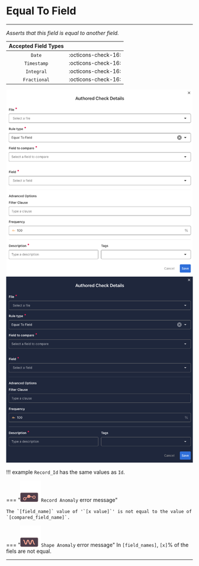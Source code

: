 # Equal To Field

---

*Asserts that this field is equal to another field.*

| Accepted Field Types   |                      |
| :--------------------: | :------------------: |
| `Date`                 | :octicons-check-16:   |
| `Timestamp`            | :octicons-check-16:   |
| `Integral`             | :octicons-check-16:   |
| `Fractional`           | :octicons-check-16:   |


![Screenshot](../assets/checks/rule-types/equal-to-field-check-light.png#only-light)
![Screenshot](../assets/checks/rule-types/equal-to-field-check-dark.png#only-dark)

!!! example
    `Record_Id` has the same values as `Id`.

=== "![Screenshot](../assets/checks/rule-types/icons/icon-record-anomaly-dark.svg)`Record Anomaly` error message"

    The `[field_name]` value of '`[x value]`' is not equal to the value of `[compared_field_name]`.

=== "![Screenshot](../assets/checks/rule-types/icons/icon-shape-anomaly-dark.svg)`Shape Anomaly` error message"
    In `[field_names]`, `[x]`% of the fiels are not equal.

---
